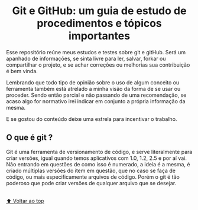 <h1 align="center" name='inicio'>
Git e GitHub: um guia de estudo de procedimentos e tópicos importantes
</h1>

<p>
  Esse repositório reúne meus estudos e testes sobre git e gitHub. Será um apanhado de informações, se sinta livre para ler, salvar, forkar ou compartilhar o projeto, e se achar correções ou melhorias sua contribuição é bem vinda.
</p>

<p>
  Lembrando que todo tipo de opinião sobre o uso de algum conceito ou ferramenta também está atrelado a minha visão da forma de se usar ou proceder. Sendo então parcial e não passando de uma recomendação, se acaso algo for normativo irei indicar em conjunto a própria informação da mesma.
</p>

<p>
 E se gostou do conteúdo deixe uma estrela para incentivar o trabalho.
</p>

<h2>O que é git ?</h2>
<p>
Git é uma ferramenta de versionamento de código, e serve literalmente para criar versões, igual quando temos aplicativos com 1.0, 1.2, 2.5 e por aí vai. 
Não entrando em questões de como isso é numerado, a ideia é a mesma, é criado múltiplas versões do item em questão, que no caso se faça de código, ou mais especificamente arquivos de código.
Porém o git é tão poderoso que pode criar versões de qualquer arquivo que se desejar.
</p>

<br>[⬆ Voltar ao top](#inicio) <br>
